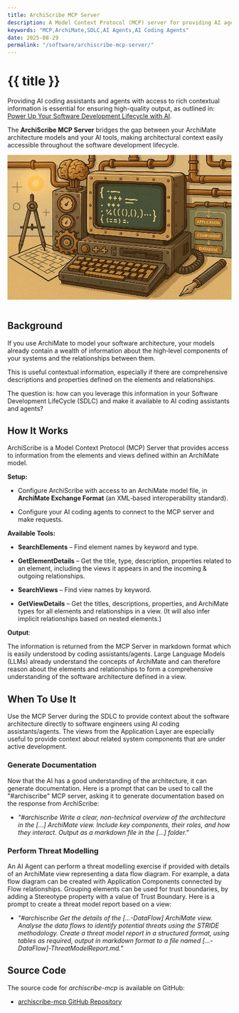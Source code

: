```yaml
---
title: ArchiScribe MCP Server
description: A Model Context Protocol (MCP) server for providing AI agents with access to information in an ArchiMate model.
keywords: "MCP,ArchiMate,SDLC,AI Agents,AI Coding Agents"
date: 2025-08-29
permalink: "/software/archiscribe-mcp-server/"
---
```


# {{ title }} 

Providing AI coding assistants and agents with access to rich contextual information is essential for ensuring high-quality output, as outlined in: [Power Up Your Software Development Lifecycle with AI](/software/power-up-your-sdlc-with-ai/). 

The **ArchiScribe MCP Server** bridges the gap between your ArchiMate architecture models and your AI tools, making architectural context easily accessible throughout the software development lifecycle.

<img src="/content-software/images/archiscribe.webp" alt="ArchiScribe MCP" class="article-image-primary" style="max-width: 100%; margin-bottom: 1em; float:none; padding:0;" />

<div id="toc" class="table-of-contents"></div>

## Background

If you use ArchiMate to model your software architecture, your models already contain a wealth of information about the high‑level components of your systems and the relationships between them.

This is useful contextual information, especially if there are comprehensive descriptions and properties defined on the elements and relationships. 

The question is: how can you leverage this information in your Software Development LifeCycle (SDLC) and make it available to AI coding assistants and agents?

## How It Works
ArchiScribe is a Model Context Protocol (MCP) Server that provides access to information from the elements and views defined within an ArchiMate model. 

**Setup:**

* Configure ArchiScribe with access to an ArchiMate model file, in **ArchiMate Exchange Format** (an XML‑based interoperability standard).

* Configure your AI coding agents to connect to the MCP server and make requests.

**Available Tools:**

* **SearchElements** – Find element names by keyword and type.

* **GetElementDetails** – Get the title, type, description, properties related to an element, including the views it appears in and the incoming & outgoing relationships.

* **SearchViews** – Find view names by keyword.

* **GetViewDetails** – Get the titles, descriptions, properties, and ArchiMate types for all elements and relationships in a view. (It will also infer implicit relationships based on nested elements.)

**Output**:

The information is returned from the MCP Server in markdown format which is easily understood by coding assistants/agents. Large Language Models (LLMs) already understand the concepts of ArchiMate and can therefore reason about the elements and relationships to form a comprehensive understanding of the software architecture defined in a view.

## When To Use It
Use the MCP Server during the SDLC to provide context about the software architecture directly to software engineers using AI coding assistants/agents. The views from the Application Layer are especially useful to provide context about related system components that are under active development. 

### Generate Documentation
Now that the AI has a good understanding of the architecture, it can generate documentation. Here is a prompt that can be used to call the "#archiscribe" MCP server, asking it to generate documentation based on the response from ArchiScribe:

* *"#archiscribe Write a clear, non-technical overview of the architecture in the \[...\] ArchiMate view. Include key components, their roles, and how they interact. Output as a markdown file in the \[...\] folder."*

### Perform Threat Modelling
An AI Agent can perform a threat modelling exercise if provided with details of an ArchiMate view representing a data flow diagram. For example, a data flow diagram can be created with Application Components connected by Flow relationships. Grouping elements can be used for trust boundaries, by adding a Stereotype property with a value of Trust Boundary.
Here is a prompt to create a threat model report based on a view:

* *"#archiscribe Get the details of the \[...-DataFlow\] ArchiMate view. Analyse the data flows to identify potential threats using the STRIDE methodology. Create a threat model report in a structured format, using tables as required, output in markdown format to a file named \[...-DataFlow\]-ThreatModelReport.md."*

## Source Code

The source code for *archiscribe-mcp* is available on GitHub:

- [archiscribe-mcp GitHub Repository](https://github.com/dclnbrght/archiscribe-mcp)

<div id="comments" class="comments"></div>